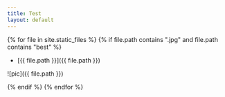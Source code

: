 ```yaml
---
title: Test
layout: default
---
```



{% for file in site.static_files  %}
{%  if file.path contains ".jpg" and file.path contains "best"   %} 

- [{{ file.path }}]({{ file.path }})

![pic]({{ file.path }})


{% endif %}
{% endfor %}





